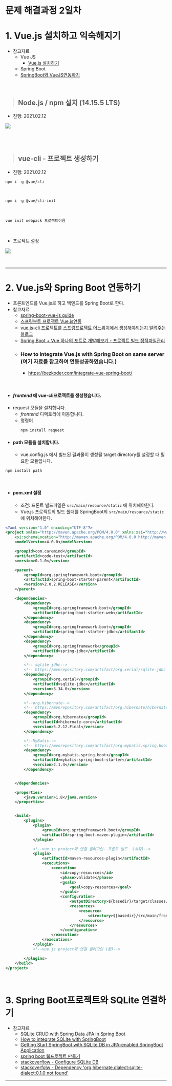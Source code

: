 # 문제 해결과정 2일차

# 1. Vue.js 설치하고 익숙해지기


- 참고자료
  - Vue JS
    - [Vue.js 설치하기](https://www.vuemastery.com/courses/real-world-vue-js/vue-cli/)
  - Spring Boot
  - [SpringBoot와 VueJS연동하기](https://amanokaze.github.io/blog/Vuejs-Setting-with-SB/)


<br>

> ## Node.js / npm 설치 (14.15.5 LTS)

- 진행: 2021.02.12

![](./imgs/node_install.PNG)

<br><br>

> ## vue-cli - 프로젝트 생성하기

- 진행: 2021.02.12

```
npm i -g @vue/cli
```

<BR>

```
npm i -g @vue/cli-init
```

<br>

```
vue init webpack 프로젝트이름
```

<BR>

- 프로젝트 설정

![](./imgs/프로젝트만들기.PNG)

<br>

<hr>

# 2. Vue.js와 Spring Boot 연동하기

- 프론트엔드를 Vue.js로 하고 백엔드를 Spring Boot로 한다.
- 참고자료
  - [spring-boot-vue-js guide](https://github.com/jonashackt/spring-boot-vuejs#setup-vuejs--spring-boot)
  - [스프링부트 프로젝트 Vue.js연동](https://blog.naver.com/PostView.nhn?blogId=dktmrorl&logNo=222005120831&parentCategoryNo=&categoryNo=95&viewDate=&isShowPopularPosts=false&from=postView)
  - [vue.js-cli 프로젝트를 스프링프로젝트 어느위치에서 생성해야되는지 알려주는 블로그](https://itstory.tk/entry/Spring-Boot-Vuejs-%EC%97%B0%EB%8F%99%ED%95%98%EA%B8%B0)
  - [Spring Boot + Vue 하나의 포트로 개발해보기 - 프로젝트 빌드 정적파일관리](https://javabom.tistory.com/5)
  - ### How to integrate Vue.js with Spring Boot on same server (여기 자료를 참고하여 연동성공하였습니다.)
    - https://bezkoder.com/integrate-vue-spring-boot/


<br>

- #### *frontend* 에 vue-cli프로젝트를 생성했습니다.
- request 모듈을 설치합니다.
  - *frontend* 디렉토리에 이동합니다.
  - 명령어
    ```
    npm install request
    ```
- #### path 모듈을 설치합니다.
  - vue.config.js 에서 빌드된 결과물이 생성될 target directory를 설정할 때 필요한 모듈입니다.

```
npm install path
```

<br>

- #### pom.xml 설정
  - 조건: 프론트 빌드파일은 `src/main/resource/static` 에 위치해야한다.
  - Vue.js 프로젝트의 빌드 폴더를  SpringBoot의 `src/main/resource/static` 에 위치해야한다.

```xml
<?xml version="1.0" encoding="UTF-8"?>
<project xmlns="http://maven.apache.org/POM/4.0.0" xmlns:xsi="http://www.w3.org/2001/XMLSchema-instance"
    xsi:schemaLocation="http://maven.apache.org/POM/4.0.0 http://maven.apache.org/xsd/maven-4.0.0.xsd">
    <modelVersion>4.0.0</modelVersion>

    <groupId>com.caremind</groupId>
    <artifactId>code-test</artifactId>
    <version>0.1.0</version>

    <parent>
        <groupId>org.springframework.boot</groupId>
        <artifactId>spring-boot-starter-parent</artifactId>
        <version>2.0.2.RELEASE</version>
    </parent>

    <dependencies>
        <dependency>
            <groupId>org.springframework.boot</groupId>
            <artifactId>spring-boot-starter-web</artifactId>
        </dependency>
        <dependency>
            <groupId>org.springframework.boot</groupId>
            <artifactId>spring-boot-starter-jdbc</artifactId>
        </dependency>
        <dependency>
            <groupId>org.springframework</groupId>
            <artifactId>spring-jdbc</artifactId>
        </dependency>

        <!-- sqlite jdbc-->
        <!-- https://mvnrepository.com/artifact/org.xerial/sqlite-jdbc -->
        <dependency>
            <groupId>org.xerial</groupId>
            <artifactId>sqlite-jdbc</artifactId>
            <version>3.34.0</version>
        </dependency>

        <!--org.hibernate-->
        <!-- https://mvnrepository.com/artifact/org.hibernate/hibernate-core -->
        <dependency>
            <groupId>org.hibernate</groupId>
            <artifactId>hibernate-core</artifactId>
            <version>5.2.12.Final</version>
        </dependency>

        <!--MyBatis-->
        <!-- https://mvnrepository.com/artifact/org.mybatis.spring.boot/mybatis-spring-boot-starter -->
        <dependency>
            <groupId>org.mybatis.spring.boot</groupId>
            <artifactId>mybatis-spring-boot-starter</artifactId>
            <version>2.1.4</version>
        </dependency>


    </dependencies>

    <properties>
        <java.version>1.8</java.version>
    </properties>


    <build>
        <plugins>
            <plugin>
                <groupId>org.springframework.boot</groupId>
                <artifactId>spring-boot-maven-plugin</artifactId>
            </plugin>

            <!--vue.js project와 연결 플러그인- 프론트 빌드  (시작)-->
            <plugin>
                <artifactId>maven-resources-plugin</artifactId>
                <executions>
                    <execution>
                        <id>copy-resources</id>
                        <phase>validate</phase>
                        <goals>
                            <goal>copy-resources</goal>
                        </goals>
                        <configuration>
                            <outputDirectory>${basedir}/target/classes/static/</outputDirectory>
                            <resources>
                                <resource>
                                    <directory>${basedir}/src/main/frontend/build</directory>
                                </resource>
                            </resources>
                        </configuration>
                    </execution>
                </executions>
            </plugin>
            <!--vue.js project와 연결 플러그인 (끝)-->

        </plugins>
    </build>
</project>

```

<br>

# 3. Spring Boot프로젝트와 SQLite 연결하기

- 참고자료
  - [SQLite CRUD with Spring Data JPA in Spring Boot](https://www.youtube.com/watch?v=riSl59hLCnI)
  - [How to integrate SQLite with SpringBoot](https://fullstackdeveloper.guru/2020/05/01/how-to-integrate-sqlite-database-with-spring-boot/)
  - [Getting Start SpringBoot with SQLite DB in JPA-enabled SpringBoot Application ](https://www.baeldung.com/spring-boot-sqlite)
  - [spring boot 웹프로젝트 만들기](https://offbyone.tistory.com/391)
  - [stackoverflow - Configure SQLite DB](https://stackoverflow.com/questions/42890375/spring-boot-configure-sqlite-database)
  - [stackoverfolw - Dependency 'org.hibernate.dialect:sqlite-dialect:0.1.0 not found'](https://stackoverflow.com/questions/46990525/problems-with-dialect-sqlite-3-with-hibernate-5)






<hr>
